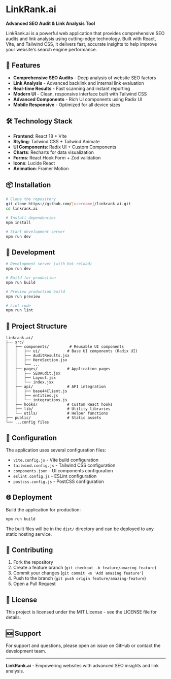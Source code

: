 # LinkRank.ai

**Advanced SEO Audit & Link Analysis Tool**

LinkRank.ai is a powerful web application that provides comprehensive SEO audits and link analysis using cutting-edge technology. Built with React, Vite, and Tailwind CSS, it delivers fast, accurate insights to help improve your website's search engine performance.

## 🚀 Features

- **Comprehensive SEO Audits** - Deep analysis of website SEO factors
- **Link Analysis** - Advanced backlink and internal link evaluation  
- **Real-time Results** - Fast scanning and instant reporting
- **Modern UI** - Clean, responsive interface built with Tailwind CSS
- **Advanced Components** - Rich UI components using Radix UI
- **Mobile Responsive** - Optimized for all device sizes

## 🛠️ Technology Stack

- **Frontend**: React 18 + Vite
- **Styling**: Tailwind CSS + Tailwind Animate
- **UI Components**: Radix UI + Custom Components
- **Charts**: Recharts for data visualization
- **Forms**: React Hook Form + Zod validation
- **Icons**: Lucide React
- **Animation**: Framer Motion

## 📦 Installation

```bash
# Clone the repository
git clone https://github.com/[username]/linkrank.ai.git
cd linkrank.ai

# Install dependencies
npm install

# Start development server
npm run dev
```

## 🚀 Development

```bash
# Development server (with hot reload)
npm run dev

# Build for production
npm run build

# Preview production build
npm run preview

# Lint code
npm run lint
```

## 📁 Project Structure

```
linkrank.ai/
├── src/
│   ├── components/         # Reusable UI components
│   │   ├── ui/            # Base UI components (Radix UI)
│   │   ├── AuditResults.jsx
│   │   ├── HeroSection.jsx
│   │   └── ...
│   ├── pages/             # Application pages
│   │   ├── SEOAudit.jsx
│   │   ├── Layout.jsx
│   │   └── index.jsx
│   ├── api/               # API integration
│   │   ├── base44Client.js
│   │   ├── entities.js
│   │   └── integrations.js
│   ├── hooks/             # Custom React hooks
│   ├── lib/               # Utility libraries
│   └── utils/             # Helper functions
├── public/                # Static assets
└── ...config files
```

## 🔧 Configuration

The application uses several configuration files:

- `vite.config.js` - Vite build configuration
- `tailwind.config.js` - Tailwind CSS configuration  
- `components.json` - UI components configuration
- `eslint.config.js` - ESLint configuration
- `postcss.config.js` - PostCSS configuration

## 🌐 Deployment

Build the application for production:

```bash
npm run build
```

The built files will be in the `dist/` directory and can be deployed to any static hosting service.

## 🤝 Contributing

1. Fork the repository
2. Create a feature branch (`git checkout -b feature/amazing-feature`)
3. Commit your changes (`git commit -m 'Add amazing feature'`)
4. Push to the branch (`git push origin feature/amazing-feature`)
5. Open a Pull Request

## 📄 License

This project is licensed under the MIT License - see the LICENSE file for details.

## 🆘 Support

For support and questions, please open an issue on GitHub or contact the development team.

---

**LinkRank.ai** - Empowering websites with advanced SEO insights and link analysis.